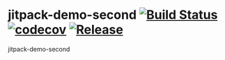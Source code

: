 # jitpack-demo-second [![Build Status](https://travis-ci.org/mikelaud/jitpack-demo-second.svg?branch=master)](https://travis-ci.org/mikelaud/jitpack-demo-second) [![codecov](https://codecov.io/gh/mikelaud/jitpack-demo-second/branch/master/graph/badge.svg)](https://codecov.io/gh/mikelaud/jitpack-demo-second) [![Release](https://jitpack.io/v/mikelaud/jitpack-demo-second.svg)](https://jitpack.io/#mikelaud/jitpack-demo-second)

jitpack-demo-second

